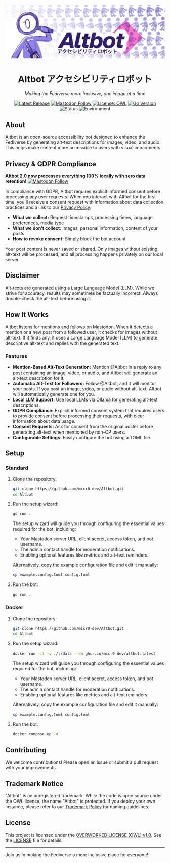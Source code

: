 <div align="center">
  <img src="assets/micr0-alty-banner.png" alt="A decorative banner featuring a repeating pattern of small purple robot icons against a light background, creating a retro-tech wallpaper effect">

# Altbot アクセシビリティロボット

_Making the Fediverse more inclusive, one image at a time_

[![Latest Release](https://img.shields.io/github/v/release/micr0-dev/Altbot)](https://github.com/micr0-dev/Altbot/releases)
[![Mastodon Follow](https://img.shields.io/mastodon/follow/113183205946060973?domain=fuzzies.wtf&style=social)](https://fuzzies.wtf/@altbot)
[![License: OWL](https://img.shields.io/badge/license-OWL-purple.svg)](https://owl-license.org/)
[![Go Version](https://img.shields.io/github/go-mod/go-version/micr0-dev/Altbot)](https://go.dev/)
![Status](https://img.shields.io/badge/status-active-success)
![Environment](https://img.shields.io/badge/environment-friendly-green)

</div>

## About

Altbot is an open-source accessibility bot designed to enhance the Fediverse by generating alt-text descriptions for images, video, and audio. This helps make content more accessible to users with visual impairments.

## Privacy & GDPR Compliance

**Altbot 2.0 now processes everything 100% locally with zero data retention!** [![Mastodon Follow](https://img.shields.io/mastodon/follow/113183205946060973?domain=fuzzies.wtf&style=social)](https://fuzzies.wtf/@altbot)

In compliance with GDPR, Altbot requires explicit informed consent before processing any user requests. When you interact with Altbot for the first time, you'll receive a consent request with information about data collection practices and a link to our [Privacy Policy](PRIVACY.md).

- **What we collect:** Request timestamps, processing times, language preferences, media type
- **What we don't collect:** Images, personal information, content of your posts
- **How to revoke consent:** Simply block the bot account

Your post content is never saved or shared. Only images without existing alt-text will be processed, and all processing happens privately on our local server.

## Disclaimer

Alt-texts are generated using a Large Language Model (LLM). While we strive for accuracy, results may sometimes be factually incorrect. Always double-check the alt-text before using it.

## How It Works

Altbot listens for mentions and follows on Mastodon. When it detects a mention or a new post from a followed user, it checks for images without alt-text. If it finds any, it uses a Large Language Model (LLM) to generate descriptive alt-text and replies with the generated text.

### Features

- **Mention-Based Alt-Text Generation:** Mention @Altbot in a reply to any post containing an image, video, or audio, and Altbot will generate an alt-text description for it.
- **Automatic Alt-Text for Followers:** Follow @Altbot, and it will monitor your posts. If you post an image, video, or audio without alt-text, Altbot will automatically generate one for you.
- **Local LLM Support:** Use local LLMs via Ollama for generating alt-text descriptions.
- **GDPR Compliance:** Explicit informed consent system that requires users to provide consent before processing their requests, with clear information about data usage.
- **Consent Requests:** Ask for consent from the original poster before generating alt-text when mentioned by non-OP users.
- **Configurable Settings:** Easily configure the bot using a TOML file.

## Setup

### Standard

1. Clone the repository:

   ```sh
   git clone https://github.com/micr0-dev/Altbot.git
   cd Altbot
   ```

2. Run the setup wizard:

   ```sh
   go run .
   ```

   The setup wizard will guide you through configuring the essential values required for the bot, including:

   - Your Mastodon server URL, client secret, access token, and bot username.
   - The admin contact handle for moderation notifications.
   - Enabling optional features like metrics and alt-text reminders.

   Alternatively, copy the example configuration file and edit it manually:

   ```sh
   cp example.config.toml config.toml
   ```

3. Run the bot:
   ```sh
   go run .
   ```

### Docker

1. Clone the repository:

   ```sh
   git clone https://github.com/micr0-dev/Altbot.git
   cd Altbot
   ```

2. Run the setup wizard:

   ```sh
   docker run -it -v ./:/data --rm ghcr.io/micr0-dev/altbot:latest
   ```

   The setup wizard will guide you through configuring the essential values required for the bot, including:

   - Your Mastodon server URL, client secret, access token, and bot username.
   - The admin contact handle for moderation notifications.
   - Enabling optional features like metrics and alt-text reminders.

   Alternatively, copy the example configuration file and edit it manually:

   ```sh
   cp example.config.toml config.toml
   ```

3. Run the bot:
   ```sh
   docker compose up -d
   ```

## Contributing

We welcome contributions! Please open an issue or submit a pull request with your improvements.

## Trademark Notice

"Altbot" is an unregistered trademark. While the code is open source under the OWL license, the name "Altbot" is protected. If you deploy your own instance, please refer to our [Trademark Policy](TRADEMARK.md) for naming guidelines.

## License

This project is licensed under the [OVERWORKED LICENSE (OWL) v1.0.](https://owl-license.org/) See the [LICENSE](LICENSE) file for details.

---

Join us in making the Fediverse a more inclusive place for everyone!
